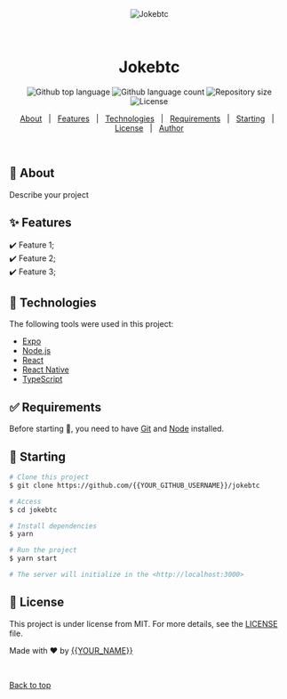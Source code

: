 <div align="center" id="top"> 
  <img src="./.github/app.gif" alt="Jokebtc" />

  &#xa0;

  <!-- <a href="https://jokebtc.netlify.app">Demo</a> -->
</div>

<h1 align="center">Jokebtc</h1>

<p align="center">
  <img alt="Github top language" src="https://img.shields.io/github/languages/top/{{YOUR_GITHUB_USERNAME}}/jokebtc?color=56BEB8">

  <img alt="Github language count" src="https://img.shields.io/github/languages/count/{{YOUR_GITHUB_USERNAME}}/jokebtc?color=56BEB8">

  <img alt="Repository size" src="https://img.shields.io/github/repo-size/{{YOUR_GITHUB_USERNAME}}/jokebtc?color=56BEB8">

  <img alt="License" src="https://img.shields.io/github/license/{{YOUR_GITHUB_USERNAME}}/jokebtc?color=56BEB8">

  <!-- <img alt="Github issues" src="https://img.shields.io/github/issues/{{YOUR_GITHUB_USERNAME}}/jokebtc?color=56BEB8" /> -->

  <!-- <img alt="Github forks" src="https://img.shields.io/github/forks/{{YOUR_GITHUB_USERNAME}}/jokebtc?color=56BEB8" /> -->

  <!-- <img alt="Github stars" src="https://img.shields.io/github/stars/{{YOUR_GITHUB_USERNAME}}/jokebtc?color=56BEB8" /> -->
</p>

<!-- Status -->

<!-- <h4 align="center"> 
	🚧  Jokebtc 🚀 Under construction...  🚧
</h4> 

<hr> -->

<p align="center">
  <a href="#dart-about">About</a> &#xa0; | &#xa0; 
  <a href="#sparkles-features">Features</a> &#xa0; | &#xa0;
  <a href="#rocket-technologies">Technologies</a> &#xa0; | &#xa0;
  <a href="#white_check_mark-requirements">Requirements</a> &#xa0; | &#xa0;
  <a href="#checkered_flag-starting">Starting</a> &#xa0; | &#xa0;
  <a href="#memo-license">License</a> &#xa0; | &#xa0;
  <a href="https://github.com/{{YOUR_GITHUB_USERNAME}}" target="_blank">Author</a>
</p>

<br>

## :dart: About ##

Describe your project

## :sparkles: Features ##

:heavy_check_mark: Feature 1;\
:heavy_check_mark: Feature 2;\
:heavy_check_mark: Feature 3;

## :rocket: Technologies ##

The following tools were used in this project:

- [Expo](https://expo.io/)
- [Node.js](https://nodejs.org/en/)
- [React](https://pt-br.reactjs.org/)
- [React Native](https://reactnative.dev/)
- [TypeScript](https://www.typescriptlang.org/)

## :white_check_mark: Requirements ##

Before starting :checkered_flag:, you need to have [Git](https://git-scm.com) and [Node](https://nodejs.org/en/) installed.

## :checkered_flag: Starting ##

```bash
# Clone this project
$ git clone https://github.com/{{YOUR_GITHUB_USERNAME}}/jokebtc

# Access
$ cd jokebtc

# Install dependencies
$ yarn

# Run the project
$ yarn start

# The server will initialize in the <http://localhost:3000>
```

## :memo: License ##

This project is under license from MIT. For more details, see the [LICENSE](LICENSE.md) file.


Made with :heart: by <a href="https://github.com/{{YOUR_GITHUB_USERNAME}}" target="_blank">{{YOUR_NAME}}</a>

&#xa0;

<a href="#top">Back to top</a>
